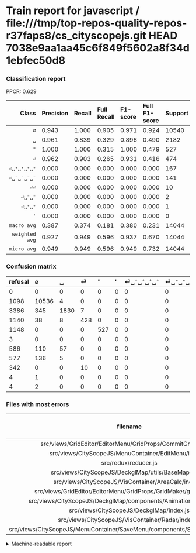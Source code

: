 # Train report for javascript / file:///tmp/top-repos-quality-repos-r37faps8/cs_cityscopejs.git HEAD 7038e9aa1aa45c6f849f5602a8f34d1ebfec50d8

### Classification report

PPCR: 0.629

| Class | Precision | Recall | Full Recall | F1-score | Full F1-score | Support | Full Support | PPCR |
|------:|:----------|:-------|:------------|:---------|:---------|:--------|:-------------|:-----|
| `∅` | 0.943| 1.000| 0.905| 0.971| 0.924| 10540| 11638| 0.906 |
| `␣` | 0.961| 0.839| 0.329| 0.896| 0.490| 2182| 5568| 0.392 |
| `"` | 1.000| 1.000| 0.315| 1.000| 0.479| 527| 1675| 0.315 |
| `⏎` | 0.962| 0.903| 0.265| 0.931| 0.416| 474| 1614| 0.294 |
| `⏎␣⁺␣⁺␣⁺␣⁺` | 0.000| 0.000| 0.000| 0.000| 0.000| 167| 753| 0.222 |
| `⏎␣⁻␣⁻␣⁻␣⁻` | 0.000| 0.000| 0.000| 0.000| 0.000| 141| 718| 0.196 |
| `⏎⏎` | 0.000| 0.000| 0.000| 0.000| 0.000| 10| 352| 0.028 |
| `⏎␣⁻␣⁻` | 0.000| 0.000| 0.000| 0.000| 0.000| 2| 6| 0.333 |
| `⏎␣⁺␣⁺` | 0.000| 0.000| 0.000| 0.000| 0.000| 1| 5| 0.200 |
| `'` | 0.000| 0.000| 0.000| 0.000| 0.000| 0| 3| 0.000 |
| `macro avg` | 0.387| 0.374| 0.181| 0.380| 0.231| 14044| 22332| 0.629 |
| `weighted avg` | 0.927| 0.949| 0.596| 0.937| 0.670| 14044| 22332| 0.629 |
| `micro avg` | 0.949| 0.949| 0.596| 0.949| 0.732| 14044| 22332| 0.629 |

### Confusion matrix

|refusal|  ∅| ␣| ⏎| "| '| ⏎␣⁺␣⁺␣⁺␣⁺| ⏎␣⁻␣⁻␣⁻␣⁻| ⏎⏎| ⏎␣⁺␣⁺| ⏎␣⁻␣⁻| 
|:---|:---|:---|:---|:---|:---|:---|:---|:---|:---|:---|
|0 |0 |0 |0 |0 |0 |0 |0 |0 |0 |0 |
|1098 |10536 |4 |0 |0 |0 |0 |0 |0 |0 |0 |
|3386 |345 |1830 |7 |0 |0 |0 |0 |0 |0 |0 |
|1140 |38 |8 |428 |0 |0 |0 |0 |0 |0 |0 |
|1148 |0 |0 |0 |527 |0 |0 |0 |0 |0 |0 |
|3 |0 |0 |0 |0 |0 |0 |0 |0 |0 |0 |
|586 |110 |57 |0 |0 |0 |0 |0 |0 |0 |0 |
|577 |136 |5 |0 |0 |0 |0 |0 |0 |0 |0 |
|342 |0 |0 |10 |0 |0 |0 |0 |0 |0 |0 |
|4 |1 |0 |0 |0 |0 |0 |0 |0 |0 |0 |
|4 |2 |0 |0 |0 |0 |0 |0 |0 |0 |0 |

### Files with most errors

| filename | number of errors|
|:----:|:-----|
| src/views/GridEditor/EditorMenu/GridProps/CommitGrid/index.js | 55 |
| src/views/CityScopeJS/MenuContainer/EditMenu/index.js | 43 |
| src/redux/reducer.js | 38 |
| src/views/CityScopeJS/DeckglMap/utils/BaseMapUtils.js | 34 |
| src/views/CityScopeJS/VisContainer/AreaCalc/index.js | 27 |
| src/views/GridEditor/EditorMenu/GridProps/GridMaker/gridCreator.js | 25 |
| src/views/CityScopeJS/DeckglMap/components/AnimationComponent.js | 24 |
| src/views/CityScopeJS/DeckglMap/index.js | 24 |
| src/views/CityScopeJS/VisContainer/Radar/index.js | 22 |
| src/views/CityScopeJS/MenuContainer/SaveMenu/components/ScenarioItems/index.js | 22 |

<details>
    <summary>Machine-readable report</summary>
```json
{
  "cl_report": {"\"": {"f1-score": 1.0, "precision": 1.0, "recall": 1.0, "support": 527}, "\u0027": {"f1-score": 0.0, "precision": 0.0, "recall": 0.0, "support": 0}, "macro avg": {"f1-score": 0.379789082710825, "precision": 0.3866341948710845, "recall": 0.37412541898473584, "support": 14044}, "micro avg": {"f1-score": 0.9485189404727997, "precision": 0.9485189404727997, "recall": 0.9485189404727997, "support": 14044}, "weighted avg": {"f1-score": 0.9366429520714233, "precision": 0.9273445026296743, "recall": 0.9485189404727997, "support": 14044}, "\u2205": {"f1-score": 0.970702045328911, "precision": 0.9434097421203438, "recall": 0.9996204933586338, "support": 10540}, "\u23ce": {"f1-score": 0.9314472252448311, "precision": 0.9617977528089887, "recall": 0.9029535864978903, "support": 474}, "\u23ce\u23ce": {"f1-score": 0.0, "precision": 0.0, "recall": 0.0, "support": 10}, "\u23ce\u2423\u207a\u2423\u207a": {"f1-score": 0.0, "precision": 0.0, "recall": 0.0, "support": 1}, "\u23ce\u2423\u207a\u2423\u207a\u2423\u207a\u2423\u207a": {"f1-score": 0.0, "precision": 0.0, "recall": 0.0, "support": 167}, "\u23ce\u2423\u207b\u2423\u207b": {"f1-score": 0.0, "precision": 0.0, "recall": 0.0, "support": 2}, "\u23ce\u2423\u207b\u2423\u207b\u2423\u207b\u2423\u207b": {"f1-score": 0.0, "precision": 0.0, "recall": 0.0, "support": 141}, "\u2423": {"f1-score": 0.8957415565345082, "precision": 0.9611344537815126, "recall": 0.8386801099908341, "support": 2182}},
  "cl_report_full": {"\"": {"f1-score": 0.4786557674841053, "precision": 1.0, "recall": 0.3146268656716418, "support": 1675}, "\u0027": {"f1-score": 0.0, "precision": 0.0, "recall": 0.0, "support": 3}, "macro avg": {"f1-score": 0.23081876323551, "precision": 0.3866341948710845, "recall": 0.18137805273485985, "support": 22332}, "micro avg": {"f1-score": 0.7324059819661315, "precision": 0.9485189404727997, "recall": 0.596498298405875, "support": 22332}, "weighted avg": {"f1-score": 0.669588235840613, "precision": 0.875798889059902, "recall": 0.596498298405875, "support": 22332}, "\u2205": {"f1-score": 0.923967377006051, "precision": 0.9434097421203438, "recall": 0.9053101907544252, "support": 11638}, "\u23ce": {"f1-score": 0.4157357940747936, "precision": 0.9617977528089887, "recall": 0.265179677819083, "support": 1614}, "\u23ce\u23ce": {"f1-score": 0.0, "precision": 0.0, "recall": 0.0, "support": 352}, "\u23ce\u2423\u207a\u2423\u207a": {"f1-score": 0.0, "precision": 0.0, "recall": 0.0, "support": 5}, "\u23ce\u2423\u207a\u2423\u207a\u2423\u207a\u2423\u207a": {"f1-score": 0.0, "precision": 0.0, "recall": 0.0, "support": 753}, "\u23ce\u2423\u207b\u2423\u207b": {"f1-score": 0.0, "precision": 0.0, "recall": 0.0, "support": 6}, "\u23ce\u2423\u207b\u2423\u207b\u2423\u207b\u2423\u207b": {"f1-score": 0.0, "precision": 0.0, "recall": 0.0, "support": 718}, "\u2423": {"f1-score": 0.48982869379014987, "precision": 0.9611344537815126, "recall": 0.3286637931034483, "support": 5568}},
  "ppcr": 0.6288733655740641
}
```
</details>
